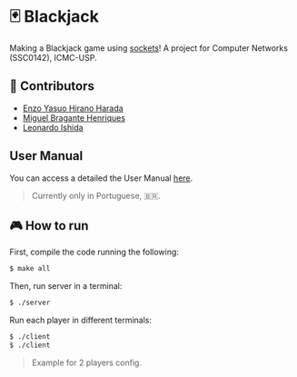 # 🃏 Blackjack

Making a Blackjack game using [sockets](https://en.wikipedia.org/wiki/Network_socket)! A project for Computer Networks (SSC0142), ICMC-USP.

## 🤝 Contributors

- [Enzo Yasuo Hirano Harada](https://github.com/Ensuo)
- [Miguel Bragante Henriques](https://github.com/MiguelHenri)
- [Leonardo Ishida](https://github.com/LeonardoIshida)

## User Manual

You can access a detailed the User Manual [here](https://docs.google.com/document/d/1Bcog3MytZmwKFbEZSdTOFddpklbQHotmh_SQs0gWAjg/edit?usp=sharing).
> Currently only in Portuguese, 🇧🇷.

## 🎮 How to run

First, compile the code running the following:
```bash
$ make all
```

Then, run server in a terminal:
```bash
$ ./server
```

Run each player in different terminals:
```bash
$ ./client
$ ./client
```
> Example for 2 players config. 
